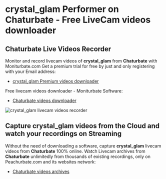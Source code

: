 # crystal_glam Performer on Chaturbate - Free LiveCam videos downloader

## Chaturbate Live Videos Recorder

Monitor and record livecam videos of **crystal_glam** from **Chaturbate** with Moniturbate.com
Get a premium trial for free by just and only registering with your Email address:
* [crystal_glam Premium videos downloader](https://moniturbate.com/request-demo-licence-key.html)

Free livecam videos downloader - Moniturbate Software:
* [Chaturbate videos downloader](https://moniturbate.com/moniturbate-download-software.html)

![crystal_glam livecam videos recorder](https://peachurnet.com/templates/moniturbate-software.png)


## Capture crystal_glam videos from the Cloud and watch your recordings on Streaming

Without the need of downloading a software, capture **crystal_glam** livecam videos from **Chaturbate** 100% online.
Watch Livecam archives from **Chaturbate** unlimitedly from thousands of existing recordings, only on Peachurbate.com and its websites network:
* [Chaturbate videos archives](https://peachurnet.com/)